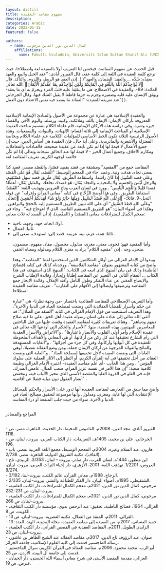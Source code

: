 ```yaml
---
layout: distill
title: مفهوم مقاصد العقيدة
description:
categories: Arabic
date: 2023-01-15
featured: false

authors:
  - name: كمال الدين نور الدين مرجوني
    affiliations:
      name: Fakulti Usuluddin, Universiti Islam Sultan Sharif Ali (UNISSA)
---
```


<div class="rtl">

قبل الحديث عن مفهوم المقاصد، فيحسن لنا التعريف أولا بالعقيدة لغة واصطلاحا، حيث ترجع كلمة العقيدة في اللغة إلى كلمة عقد، قال الفيروز أبادي: "عقد الحبل والبيع والعهد يعقِدُه: شَدَّه ... والعقد: الضمان، والعهد"( ). إذن العقد هو الربط، واللزوم، والتأكد. قال الله تعالى: لَا يُؤَاخِذُكُمُ اللَّهُ بِاللَّغْوِ فِي أَيْمَانِكُمْ وَلَٰكِن يُؤَاخِذُكُم بِمَا عَقَّدتُّمُ الْأَيْمَانَ -المائدة: 89-.
والعقيدة في الاصطلاح: هي ما ينعَقِدُ عليه قلبُ المرء ويجزمُ به أى ما يعقد ويوثق الإنسان عليه قلبه وضميره وجزم به جزما قاطعا لا يقبل الشك فيها. وقال الجرجاني عند تعريفه للعقيدة: "العقائد ما يقصد فيه نفس الاعتقاد دون العمل"( ).  
<br>
<br>
والعقيدة الإسلامية هي عبارة عن مجموعة من الأصول والمبادئ الإيمانية الإسلامية المعروفة بأركان الإيمان: الإيمان بالله، وملائكته، وكتبه، ورسله، واليوم الآخر، والقضاء خيره وشره. وفي دراسة هذه الأركان الإيمانية، قام علماء الكلام بتقسيم مباحث العقيدة الإسلامية أو المباحث الإيمانية إلى ثلاثة أقسام: الإلهيات، والنبوات، والسمعيات. وهذه الأصول الرئيسية الثلاثة تكون الخط الأساسي للمؤلفات الكلامية عند علماء الكلام وبخاصة المعتزلة والأشعرية والماتريدية.
وعلى أية حال، فإن العقيدة هي أساس الدين، حيث إن جميع الأعمال لا قيمةَ لها إذا لم تكن نابعة عن عقيدة صحيحة، فالعبادات والمعاملات ومكارم الأخلاق، وجميع أعمال الخير - لا قيمةَ لها عند الخالق سبحانه وتعالى إذا لم تكُن خالصة لوجهه الكريم.
تعريف المقاصد لغة
<br>
<br>
المقاصد جمع من "المقصِد" ومشتقة من قصَد يقصِد قصْدا، والقَصْد مصدر، قصد كذا بمعنى تجاه، هدف، ونية، وعمد. جاء في المعجم الوسيط: "الْقَصْد، يُقَال هُوَ على الْقَصْد وعَلى قصد السَّبِيل إِذا كَانَ راشدا، واستقامة الطَّرِيق، يُقَال طَرِيق قصد سهل مُسْتَقِيم، وَالرجل لَيْسَ بالجسيم وَلَا بالنحيف، والتجاه يُقَال: هُوَ قصدك تجاهك. والقليل يُقَال: أعطَاهُ قصدا قَلِيلا وَاللَّحم الْيَابِس" . وورد في لسان العرب وتاج العروس وتهذيب اللغة: "القَصْدُ: استقامَةُ الطَّرِيقِ . وفي هذا أوضح الزَّجَّاج في كتابه "معاني القرآن وإعرابه" عن قوله تعالى: وَعَلَى ٱللَّهِ قَصْدُ ٱلسَّبِيلِ وَمِنْهَا جَآئِرٌ وَلَوْ شَآءَ لَهَدَىٰكُمْ أَجْمَعِينَ -النحل-9. قائلا: "وعَلَى اللهِ قَصْدُ السَّبِيلِ" أي على الله تبيين الطريق المستقيم إليه بالحججَ والبراهين . وهكذا في أضواء البيان: "هو الطريق المستقيم القاصد، الذي لا اعوجاج فيه" . وجاء في معجم الكمال للمترادفات معاني (القصْد) و (المقْصِد)، إذ أن القصد له ثلاث معاني:
<br>

- أولا: اتجاه، جهة، وجهة، ناحية.
  <br>
- ثانيا: اعتدال.
  <br>
- ثالثا: همة، عزم، نية، عزيمة. قصد إلى: استهدف، سعى إلى .
  <br>
  <br>
  وأما المقصِد فهو: فحوى، معنى، مغزى، مدلول، محصول، مفاد، مفهوم، مضمون، منحى، وجه . إذن "مقصِد الكلام" يراد به مغزى الكلام ومدلوله ومعناه الخفي.
  <br>
  <br>
  ويبدوا أن الإمام الغزالي من أوائل المتكلمين الذين استخدموا لفظ "المقاصد"، وهذا واضح من كتابه المشهور بعنوان "مقاصد الفلاسفة". ووجدناه كذلك في كتابه (فضائح الباطنية) وذلك في بيان المنهج الذي اتبعه في الكتاب: "المنهج الذي استنهجته في هذا الكتاب ... المقام الثاني في التعبير عن المقاصد إطنابا وإيجازا، وفائدة الإطناب الشرح والايضاح المغني عن عناء التفكر وطول التأمل وآفته الإملال. وفائدة الايجاز جمع المقاصد وترصيفها وايصالها إلى الأفهام على التقارب" .
  تعريف مقاصد العقيدة اصطلاحا
  <br>
  <br>
  وأما التعريف الإصطلاحي للمقاصد العقائدية باختصار -من وجهة نظرنا- هي "عبارة عن حكم وأسرار للقضايا العقائدية التي وضعت لمصلحة العباد في الدنيا والآخرة". وهذا التعريف استنتجت من قول الإمام الغزالي في كتابه "المنقذ من الضلال": قد ألقى الله تعالى إلى عباده على لسان رسوله عقيدة أهل الحق، على ما فيه صلاح دينهم ودنياهم" .
  وهناك تعريفات كثيرة لمقاصد العقيدة وقفت عليها من قبل الباحثين المعاصرين المهتمين بهذه القضية، منها: "الأسرار والحكم التي أودعها الله تعالى في عقيدة الإسلام وأمر أولي القلوب والأبصار باعتبارها" . و"الأغراض والأسرار العقدية التي رام الشارع تحقيقها عند كل ركن من أركانها، أو هي المعاني والأهداف الملحوظة للعقيدة في كل أبوابها وأركانها، وفي كل جزء من أجزائها" . و"الغايات المستهدفة والنتائج والفوائد المرجوة من أركان الإيمان جملة، ومن وضع العقائد تفصيلا، أوهي الغايات التي وضعت العقيدة لأجل تحقيقها لمصلحة العباد" . و"الغاية التي وضعت العقائد من أجل تحقيقها في آية القرآن الكريم، أو النظر إلى الآثار العملية على سلوك المؤمن" . ومن هذا الجانب -أى علم مقاصد العقيدة- اعتبره الإمام الغزالي وظيفة كلامية صعبة: "إن هذا الأمر في نفسه عزيز المرام، صعب المنال، غامض المدرك، فإنه في العلو في الذروة العليا والمقصد الأسنى الذي تتحير الألباب فيه، وتنخفض أبصار العقول دون مبايه فضلا عن أقاصيه" .
  <br>
  <br>
  واضح مما سبق من التعاريف لمقاصد العقيدة أنها تدور على: الأسرار والحكم للمسائل الإعتقادية التي لها غاية، ومغزى، ومدلول، وأنها موضوعة لتحقيق مصالح العباد في الدنيا والآخرة، سواء من حيث جلب المنفعة أو درء المفاسد.
  <br><br>

<p class="article-sub-title">المراجع والمصادر</p>
<br>-
الفيروز آبادي، مجد الدين، 2008م، القاموس المحيط،  دار الحديث، القاهرة، مصر، ص 1118.<br>-
الجرجاني، علي بن محمد، 1405هـ، التعريفات، دار الكتاب العربي، بيروت، لبنان، ص 196.<br>-
 هارون، عبد السلام وغيره، 2004م، المعجم الوسيط، مجمع اللغة العربية بمصر، باب (القاف)، مكتبة الشروق الدولية، القاهرة، مصر، 2/738.<br>-
 ابن منظور، 1444ه، لسان العرب، دار صادر، بيروت – لبنان، 3/353. الزبيدي، تاج العروس، 1/2201. تهذهب اللغة، 2001، الأزهري، دار إحياء التراث العربي، بيروت-لبنان، 8/274.<br>-
الزجاج، 1988م، معاني القرآن، عالم الكتب، بيروت-لبنا، 3/192.<br>-
الشنقيطي، 1995م، أضواء البيان، دار الفكر للطباعة والنشر، بيروت-لبنان، 2/335.<br>-
مرجوني، كمال الدين نور الدين، 2021م، معجم الكمال للمترادفات، دار الكتب العلمية، بيروت-لبنان، ص 231-232.<br>-
مرجوني، كمال الدين نور الدين، 2021م، معجم الكمال للمترادفات، دار الكتب العلمية، بيروت-لبنان، ص 268.<br>-
الغزالي، 1964، فضائح الباطنية، تحقيق: عبد الرحمن بدوي، مؤسسة دار الكتب الثقافية، الكويت، ص 8.<br>-
الغزالي، 2011م، المنقذ من الضلال، مكتبة العصرية، بيروت-لبنان، ص 13.<br>-
حميد العساتي، 2017م، من العقيدة إلى مقاصد العقيدة، مجلة المدونة، الهند، العدد: 13.<br>-
الزايدي الطويل، 2011م، المقاصد العقدية في القصص القرآني، دار الكتب العلمية، بيروت-لبنان، ص 23.<br>-
 صوان، عبد الرؤوف تاج الدين، 2017م، مقاصد العقائد عند الشيخ الطاهر بن عاشور، رسالة الماجستير قدمت إلى كلية العلوم الإسلامية، جامعة الجزائر.<br>-
أبو الرب، محمد محمود، 2006م، مقاصد العقائد في القرآن الكريم، سرال الماجستير قدمت إلى جامعة آل البيت، الأردن، ص 25.<br>-
 الغزالي، مقدمة المقصد الأسنى في شرح معاني أسماء الله الحسنى، دار الجفان، قبرص، ص 19.

</div>
